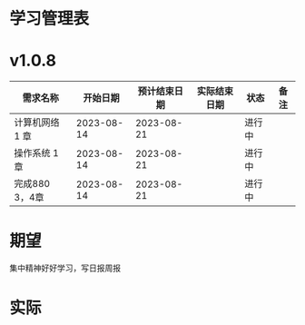 # 学习管理表

# v1.0.8

| 需求名称        | 开始日期   | 预计结束日期 | 实际结束日期 | 状态   | 备注 |
| --------------- | ---------- | ------------ | ------------ | ------ | ---- |
| 计算机网络 1 章 | 2023-08-14 | 2023-08-21   |              | 进行中 |      |
| 操作系统 1 章   | 2023-08-14 | 2023-08-21   |              | 进行中 |      |
| 完成880 3，4章       | 2023-08-14 | 2023-08-21  |              | 进行中 |      |

# 期望

集中精神好好学习，写日报周报

# 实际


